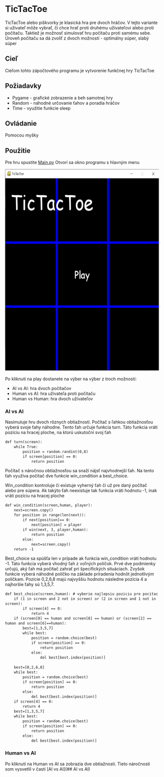 # TicTacToe
TicTacToe alebo piškvorky je klasická hra pre dvoch hráčov. V tejto variante si uživateľ môže vybrať, či chce hrať proti druhému užívateľovi alebo proti počítaču. Taktiež je možnosť simulovať hru počítaču proti samému sebe.
Úroveň počítaču sa dá zvoliť z dvoch možností - optimálny súper, slabý súper

## Cieľ
Cieľom tohto zápočtového programu je vytvorenie funkčnej hry TicTacToe

## Požiadavky
- Pygame - grafické zobrazenie a beh samotnej hry
- Random - náhodné určovanie ťahov a poradia hráčov
- Time - využitie funkcie sleep

## Ovládanie 
Pomocou myšky

## Použitie
Pre hru spustite [Main.py](Main.py)
Otvorí sa okno programu s hlavným menu

<img src="img/menu.png" width="660" height="660" />

Po kliknutí na play dostanete na výber na výber z troch možností:
- AI vs AI: hra dvoch počítačov
- Human vs AI: hra užívateľa proti počítaču
- Human vs Human: hra dvoch užívateľov

### AI vs AI
Nasimuluje hru dvoch rôznych obtiažností.
Počítač s ľahkou obtiažnosťou vyberá svoje ťahy náhodne. Tento ťah určuje funkcia turn. Táto funkcia vráti pozíciu na hracej ploche, na ktorú uskutoční svoj ťah

```
def turn(screen):
    while True:
        position = random.randint(0,8)
        if screen[position] == 0:
            return position
```
Počítač s náročnou obtiažnosťou sa snaží nájsť najvhodnejší ťah.
Na tento ťah využíva počítač dve funkcie win_condition a best_choice.

Win_condition kontroluje či existuje vyherný ťah či už pre daný počítač alebo pre súpera. Ak takýto ťah neexistuje tak funkcia vráti hodnotu -1, inak vráti pozíciu na hracej ploche

```
def win_condition(screen,human, player):
    next=screen.copy()
    for position in range(len(next)):
        if next[position]== 0:
            next[position] = player
        if win(next, 3, player,human):
            return position
        else:
            next=screen.copy()
    return -1
```

Best_choice sa spúšťa len v prípade ak funkcia win_condition vráti hodnotu -1. Táto funkcia vyberá vhodný ťah z voľných políčok. 
Prvé dve podmienky určujú, aký ťah má počítač zahrať pri špecifických situáciach. Zvyšok funkcie vyberá náhodné políčko na základe priradenia hodnôt jednotlivým políčkam. Pozície 0,2,6,8 majú najvyššiu hodnotu následne pozícia 4 a  najhoršie ťahy sú 1,3,5,7.

```
def best_choice(screen,human): # vyberie najlepsiu poziciu pre pocitac
    if (1 in screen and 2 not in screen) or (2 in screen and 1 not in screen):
        if screen[4] == 0:
            return 4
    if (screen[0] == human and screen[8] == human) or (screen[2] == human and screen[6]==human):
        best=[1,3,5,7]
        while best:
            position = random.choice(best)
            if screen[position] == 0:
                return position
            else:
                del best[best.index(position)]
    
    best=[0,2,6,8]
    while best:
        position = random.choice(best)
        if screen[position] == 0:
            return position
        else:
            del best[best.index(position)]
    if screen[4] == 0:
        return 4
    best=[1,3,5,7]
    while best:
        position = random.choice(best)
        if screen[position] == 0:
            return position
        else:
            del best[best.index(position)]
```
### Human vs AI
Po kliknutí na Human vs AI sa zobrazia dve obtiažnosti. Tieto náročnosti som vysvetlil v časti [AI vs AI](## AI vs AI)

